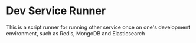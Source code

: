 # Dev Service Runner

This is a script runner for running other service once on one's development environment, such as Redis, MongoDB and Elasticsearch
